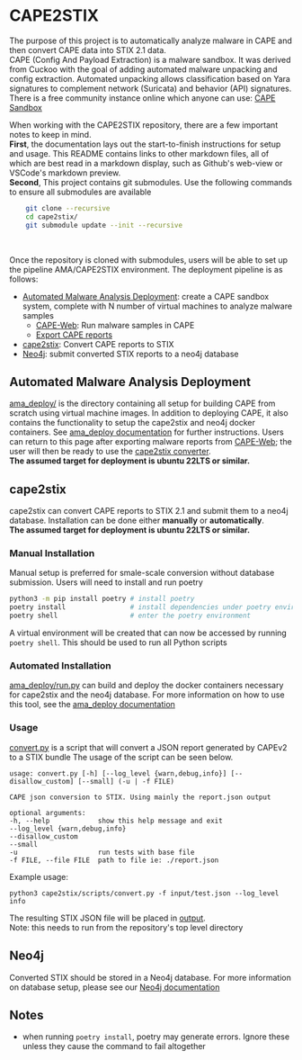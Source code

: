 # CAPE2STIX
The purpose of this project is to automatically analyze malware in CAPE and then convert CAPE data into STIX 2.1 data. <br>CAPE (Config And Payload Extraction) is a malware sandbox. It was derived from Cuckoo with the goal of adding automated malware unpacking and config extraction. Automated unpacking allows classification based on Yara signatures to complement network (Suricata) and behavior (API) signatures.
There is a free community instance online which anyone can use: [CAPE Sandbox](https://capesandbox.com)

When working with the CAPE2STIX repository, there are a few important notes to keep in mind. <br>**First**, the documentation lays out the start-to-finish instructions for setup and usage. This README contains links to other markdown files, all of which are best read in a markdown display, such as Github's web-view or VSCode's markdown preview. <br>**Second**, This project contains git submodules. Use the following commands to ensure all submodules are available
```bash
    git clone --recursive
    cd cape2stix/
    git submodule update --init --recursive
```
<br>

Once the repository is cloned with submodules, users will be able to set up the pipeline AMA/CAPE2STIX environment. The deployment pipeline is as follows:
- [Automated Malware Analysis Deployment](./README.md#automated-malware-analysis-deployment): create a CAPE sandbox system, complete with N number of virtual machines to analyze malware samples
    - [CAPE-Web](./ama_deploy.md#cape-web): Run malware samples in CAPE
    - [Export CAPE reports](./ama_deploy.md#cape-web)
- [cape2stix](./README.md#cape2stix-1): Convert CAPE reports to STIX
- [Neo4j](./README.md#neo4j): submit converted STIX reports to a neo4j database


## Automated Malware Analysis Deployment
[ama_deploy/](../ama_deploy/) is the directory containing all setup for building CAPE from scratch using virtual machine images. In addition to deploying CAPE, it also contains the functionality to setup the cape2stix and neo4j docker containers. See [ama_deploy documentation](ama_deploy.md#command-description) for further instructions. Users can return to this page after exporting malware reports from [CAPE-Web](./ama_deploy.md#cape-web); the user will then be ready to use the [cape2stix converter](./README.md#cape2stix-1).<br>**The assumed target for deployment is ubuntu 22LTS or similar.**


## cape2stix
cape2stix can convert CAPE reports to STIX 2.1 and submit them to a neo4j database. Installation can be done either **manually** or **automatically**. <br>**The assumed target for deployment is ubuntu 22LTS or similar.**

### Manual Installation
Manual setup is preferred for smale-scale conversion without database submission. Users will need to install and run poetry
```bash
python3 -m pip install poetry # install poetry
poetry install                # install dependencies under poetry environment
poetry shell                  # enter the poetry environment
```
A virtual environment will be created that can now be accessed by running `poetry shell`. This should be used to run all Python scripts

### Automated Installation
[ama_deploy/run.py](../ama_deploy/run.py) can build and deploy the docker containers necessary for cape2stix and the neo4j database. For more information on how to use this tool, see the [ama_deploy documentation](ama_deploy.md#command-description)

### Usage
[convert.py](../cape2stix/scripts/convert.py) is a script that will convert a JSON report generated by CAPEv2 to a STIX bundle
 The usage of the script can be seen below.

    usage: convert.py [-h] [--log_level {warn,debug,info}] [--disallow_custom] [--small] (-u | -f FILE)

    CAPE json conversion to STIX. Using mainly the report.json output

    optional arguments:
    -h, --help            show this help message and exit
    --log_level {warn,debug,info}
    --disallow_custom
    --small
    -u                    run tests with base file
    -f FILE, --file FILE  path to file ie: ./report.json

Example usage:

    python3 cape2stix/scripts/convert.py -f input/test.json --log_level info

The resulting STIX JSON file will be placed in [output](../output/).<br>Note: this needs to run from the repository's top level directory

## Neo4j
Converted STIX should be stored in a Neo4j database. For more information on database setup, please see our [Neo4j documentation](neo4j_readme/Neo4j_README.md)
## Notes
- when running `poetry install`, poetry may generate errors. Ignore these unless they cause the command to fail altogether